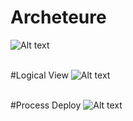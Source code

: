 # Archeteure 
![Alt text](https://github.com/xxwjj/work-note/raw/master/pictures/archtecture.png)</br></br>


#Logical View
![Alt text](https://github.com/xxwjj/work-note/raw/master/pictures/logical-view.png)</br></br>


#Process Deploy
![Alt text](https://github.com/xxwjj/work-note/raw/master/pictures/process-deploy.png)</br></br>
